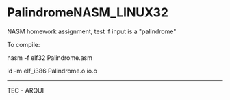 # PalindromeNASM_LINUX32
NASM homework assignment, test if input is a "palindrome"

To compile:

nasm -f elf32 Palindrome.asm

ld -m elf_i386 Palindrome.o io.o

----
TEC - ARQUI
